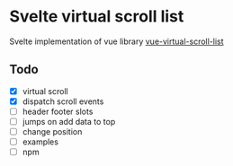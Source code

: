 # Svelte virtual scroll list

Svelte implementation of vue library [vue-virtual-scroll-list](https://github.com/tangbc/vue-virtual-scroll-list)

## Todo

- [x] virtual scroll
- [x] dispatch scroll events
- [ ] header footer slots
- [ ] jumps on add data to top
- [ ] change position
- [ ] examples
- [ ] npm
